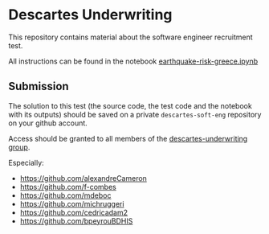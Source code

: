 # Descartes Underwriting

This repository contains material about the software engineer recruitment test.

All instructions can be found in the notebook [earthquake-risk-greece.ipynb](https://github.com/descartes-underwriting/software-engineer-technical-test/blob/main/notebook/earthquake-risk-greece.ipynb)

## Submission

The solution to this test (the source code, the test code and the notebook with its outputs) should be saved on a private `descartes-soft-eng` repository on your github account.

Access should be granted to all members of the [descartes-underwriting group](https://github.com/orgs/descartes-underwriting/people).

Especially:

* <https://github.com/alexandreCameron>
* <https://github.com/f-combes>
* <https://github.com/mdeboc>
* <https://github.com/michruggeri>
* <https://github.com/cedricadam2>
* <https://github.com/bpeyrouBDHIS>

